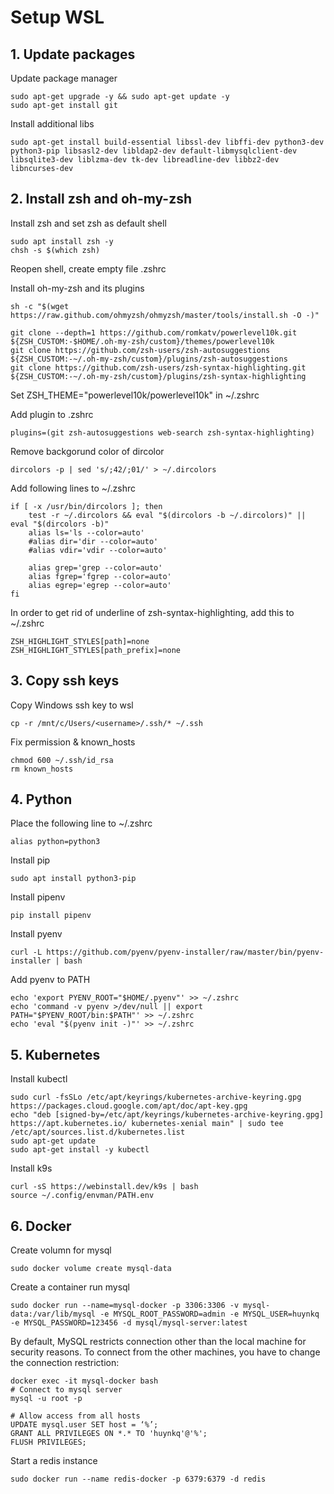 # Setup WSL

## 1. __Update packages__

Update package manager
```
sudo apt-get upgrade -y && sudo apt-get update -y
sudo apt-get install git
```

Install additional libs
```
sudo apt-get install build-essential libssl-dev libffi-dev python3-dev python3-pip libsasl2-dev libldap2-dev default-libmysqlclient-dev libsqlite3-dev liblzma-dev tk-dev libreadline-dev libbz2-dev libncurses-dev
```

## 2. __Install zsh and oh-my-zsh__

Install zsh and set zsh as default shell
```
sudo apt install zsh -y
chsh -s $(which zsh)
```
Reopen shell, create empty file .zshrc

Install oh-my-zsh and its plugins
```
sh -c "$(wget https://raw.github.com/ohmyzsh/ohmyzsh/master/tools/install.sh -O -)"

git clone --depth=1 https://github.com/romkatv/powerlevel10k.git ${ZSH_CUSTOM:-$HOME/.oh-my-zsh/custom}/themes/powerlevel10k
git clone https://github.com/zsh-users/zsh-autosuggestions ${ZSH_CUSTOM:-~/.oh-my-zsh/custom}/plugins/zsh-autosuggestions
git clone https://github.com/zsh-users/zsh-syntax-highlighting.git ${ZSH_CUSTOM:-~/.oh-my-zsh/custom}/plugins/zsh-syntax-highlighting
```

Set ZSH_THEME="powerlevel10k/powerlevel10k" in ~/.zshrc

Add plugin to .zshrc
```
plugins=(git zsh-autosuggestions web-search zsh-syntax-highlighting)
```

Remove backgorund color of dircolor
```
dircolors -p | sed 's/;42/;01/' > ~/.dircolors
```

Add following lines to ~/.zshrc
```
if [ -x /usr/bin/dircolors ]; then
    test -r ~/.dircolors && eval "$(dircolors -b ~/.dircolors)" || eval "$(dircolors -b)"
    alias ls='ls --color=auto'
    #alias dir='dir --color=auto'
    #alias vdir='vdir --color=auto'

    alias grep='grep --color=auto'
    alias fgrep='fgrep --color=auto'
    alias egrep='egrep --color=auto'
fi
``` 

In order to get rid of underline of zsh-syntax-highlighting, add this to ~/.zshrc
```
ZSH_HIGHLIGHT_STYLES[path]=none
ZSH_HIGHLIGHT_STYLES[path_prefix]=none
```

## 3. __Copy ssh keys__

Copy Windows ssh key to wsl
```
cp -r /mnt/c/Users/<username>/.ssh/* ~/.ssh
```

Fix permission & known_hosts
```
chmod 600 ~/.ssh/id_rsa
rm known_hosts
```

## 4. __Python__

Place the following line to ~/.zshrc
```
alias python=python3
```

Install pip
```
sudo apt install python3-pip
```

Install pipenv
```
pip install pipenv
```

Install pyenv
```
curl -L https://github.com/pyenv/pyenv-installer/raw/master/bin/pyenv-installer | bash

```

Add pyenv to PATH
```
echo 'export PYENV_ROOT="$HOME/.pyenv"' >> ~/.zshrc
echo 'command -v pyenv >/dev/null || export PATH="$PYENV_ROOT/bin:$PATH"' >> ~/.zshrc
echo 'eval "$(pyenv init -)"' >> ~/.zshrc
```

## 5. __Kubernetes__

Install kubectl
```
sudo curl -fsSLo /etc/apt/keyrings/kubernetes-archive-keyring.gpg https://packages.cloud.google.com/apt/doc/apt-key.gpg
echo "deb [signed-by=/etc/apt/keyrings/kubernetes-archive-keyring.gpg] https://apt.kubernetes.io/ kubernetes-xenial main" | sudo tee /etc/apt/sources.list.d/kubernetes.list
sudo apt-get update
sudo apt-get install -y kubectl
```

Install k9s
```
curl -sS https://webinstall.dev/k9s | bash
source ~/.config/envman/PATH.env
```

## 6. __Docker__

Create volumn for mysql
```
sudo docker volume create mysql-data
```

Create a container run mysql
```
sudo docker run --name=mysql-docker -p 3306:3306 -v mysql-data:/var/lib/mysql -e MYSQL_ROOT_PASSWORD=admin -e MYSQL_USER=huynkq -e MYSQL_PASSWORD=123456 -d mysql/mysql-server:latest
```

By default, MySQL restricts connection other than the local machine for security reasons. To connect from the other machines, you have to change the connection restriction:
```
docker exec -it mysql-docker bash
# Connect to mysql server
mysql -u root -p

# Allow access from all hosts
UPDATE mysql.user SET host = ‘%’;
GRANT ALL PRIVILEGES ON *.* TO 'huynkq'@'%';
FLUSH PRIVILEGES;
```

Start a redis instance
```
sudo docker run --name redis-docker -p 6379:6379 -d redis
```